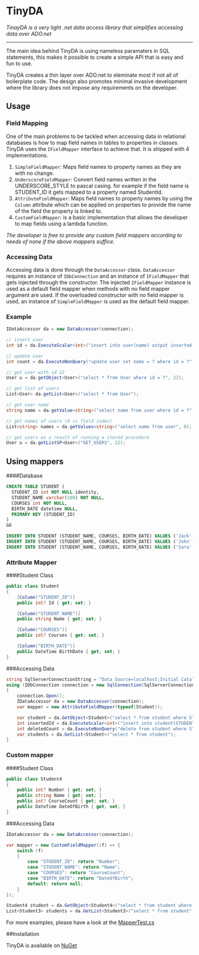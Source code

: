 # TinyDA
*TinayDA is a very light .net data access library that simplifies accessing data over ADO.net*
***
The main idea behind TinyDA is using nameless paramaters in SQL statements, this makes it possible to create a simple API that is easy and fun to use.

TinyDA creates a thin layer over ADO.net to eleminate most if not all of boilerplate code. The design also promotes minimal invasive development where the library does not impose any requirements on the developer.
## Usage

### Field Mapping
One of the main problems to be tackled when accessing data in relational databases is how to map field names in tables to properties in classes. TinyDA uses the `IFieldMapper` interface to achieve that. It is shipped with 4 implementations.

1. `SimpleFieldMapper`: Maps field names to property names as they are with no change.
2. `UnderscoreFieldMapper`: Convert field names written in the UNDERSCORE_STYLE to pascal casing. for example if the field name is STUDENT_ID it gets mapped to a property named StudentId.
3. `AttributeFieldMapper`: Maps field names to property names by using the `Column` attribute which can be applied on properties to provide the name of the field the property is linked to.
4. `CustomFieldMapper`: is a basic implementation that allows the developer to map fields using a lambda function.

*The developer is free to provide any custom field mappers according to needs of none if the above mappers suffice.*

### Accessing Data
Accessing data is done through the `DataAccessor` class. `DataAccessor` requires an instance of `IDbConnection` and an instance of `IFieldMapper` that gets injected through the constructor. The injected `IFieldMapper` instance is used as a default field mapper when methods with no field mapper argument are used. If the overloaded constructor with no field mapper is used, an instance of `SimpleFieldMapper` is used as the default field mapper.

### Example
``` CS
IDataAccessor da = new DataAccessor(connection);

// insert user
int id = da.ExecuteScalar<int>("insert into user(name) output inserted.id values (?)", "Jack");

// update user
int count = da.ExecuteNonQuery("update user set name = ? where id = ?", "John", 22);

// get user with id 22
User u = da.getObject<User>("select * from User where id = ?", 22);

// get list of users
List<User> da.getList<User>("select * from User");

// get user name
string name = da.getValue<string>("select name from user where id = ?", 0, 22);

// get names of users (0 is field index)
List<string> names = da.getValues<string>("select name from user", 0);

// get users as a result of running a stored procedure
User u = da.getListSP<User>("GET_USERS", 22);
```
## Using mappers

####Database

``` SQL
CREATE TABLE STUDENT (
  STUDENT_ID int NOT NULL identity,
  STUDENT_NAME varchar(100) NOT NULL,
  COURSES int NOT NULL,
  BIRTH_DATE datetime NULL,
  PRIMARY KEY (STUDENT_ID)
)
GO

INSERT INTO STUDENT (STUDENT_NAME, COURSES, BIRTH_DATE) VALUES ('Jack', 8, '1990-12-01');
INSERT INTO STUDENT (STUDENT_NAME, COURSES, BIRTH_DATE) VALUES ('John', 4, '1986-08-06');
INSERT INTO STUDENT (STUDENT_NAME, COURSES, BIRTH_DATE) VALUES ('Sara', 16, '1988-08-14');
```
### Attribute Mapper

####Student Class

``` CS
public class Student
{
    [Column("STUDENT_ID")]
    public int? Id { get; set; }

    [Column("STUDENT_NAME")]
    public string Name { get; set; }

    [Column("COURSES")]
    public int? Courses { get; set; }

    [Column("BIRTH_DATE")]
    public DateTime BirthDate { get; set; }
}
```

###Accessing Data
``` CS
string SqlServerConnectionString = "Data Source=localhost;Initial Catalog=tinydatest;Integrated Security=True";
using (IDbConnection connection = new SqlConnection(SqlServerConnectionString))
{
    connection.Open();
    IDataAccessor da = new DataAccessor(connection);
    var mapper = new AttributeFieldMapper(typeof(Student));

    var student = da.GetObject<Student>("select * from student where STUDENT_NAME = ?", mapper, "Jack");
    int insertedId = da.ExecuteScalar<int>("insert into student(STUDENT_NAME, COURSES, BIRTH_DATE) output inserted.STUDENT_ID VALUES (?, ?, ?)", "Kumait", 16, DateTime.Now);
    int deletedCount = da.ExecuteNonQuery("delete from student where STUDENT_NAME like ?", "Kumait");
    var students = da.GetList<Student>("select * from student");
}

```


### Custom mapper

####Student Class
``` CS
public class Student4
{
    public int? Number { get; set; }
    public string Name { get; set; }
    public int? CourseCount { get; set; }
    public DateTime DateOfBirth { get; set; }
}
```

###Accessing Data

``` CS
IDataAccessor da = new DataAccessor(connection);

var mapper = new CustomFieldMapper((f) => {
    switch (f)
    {
        case "STUDENT_ID": return "Number";
        case "STUDENT_NAME": return "Name";
        case "COURSES": return "CourseCount";
        case "BIRTH_DATE": return "DateOfBirth";
        default: return null;
    }
});

Student4 student = da.GetObject<Student4>("select * from student where STUDENT_NAME = ?", mapper, "Jack");
List<Student3> students = da.GetList<Student3>("select * from student", mapper);
```

For more examples, please have a look at the [MapperTest.cs](https://github.com/kumait/TinyDA/blob/v1.1/TinyDA.Test/MapperTest.cs)

##Installation

TinyDA is available on [NuGet](https://www.nuget.org/packages/TinyDA/)
